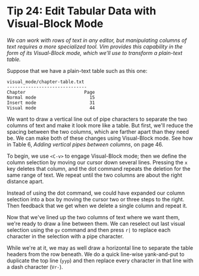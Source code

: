 Tip 24: Edit Tabular Data with Visual-Block Mode
================================================

_We can work with rows of text in any editor, but manipulating columns of text
requires a more specialized tool. Vim provides this capability in the form of
its Visual-Block mode, which we'll use to transform a plain-text table._


Suppose that we have a plain-text table such as this one:

```
visual_mode/chapter-table.txt
------------------------------
Chapter                      Page
Normal mode                    15
Insert mode                    31
Visual mode                    44
```

We want to draw a vertical line out of pipe characters to separate the two
columns of text and make it look more like a table. But first, we'll reduce the
spacing between the two columns, which are farther apart than they need be. We
can make both of these changes using Visual-Block mode. See how in Table 6,
_Adding vertical pipes between columns_, on page 46.

To begin, we use `<C-v>` to engage Visual-Block mode; then we define the column
selection by moving our cursor down several lines. Pressing the `x` key deletes
that column, and the dot command repeats the deletion for the same range of
text. We repeat until the two columns are about the right distance apart.

Instead of using the dot command, we could have expanded our column selection
into a box by moving the cursor two or three steps to the right. Then feedback
that we get when we delete a single column and repeat it.

Now that we've lined up the two columns of text where we want them, we're ready
to draw a line between them. We can reselect out last visual selection using
the `gv` command and then press `r|` to replace each character in the selection
with a pipe character.

While we're at it, we may as well draw a horizontal line to separate the table
headers from the row beneath. We do a quick line-wise yank-and-put to duplicate
the top line (`yyp`) and then replace every character in that line with a dash
character (`Vr-`).

